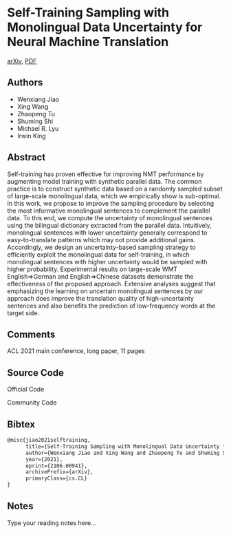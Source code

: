 
# Self-Training Sampling with Monolingual Data Uncertainty for Neural Machine Translation

[arXiv](https://arxiv.org/abs/2106.0941), [PDF](https://arxiv.org/pdf/2106.0941.pdf)

## Authors

- Wenxiang Jiao
- Xing Wang
- Zhaopeng Tu
- Shuming Shi
- Michael R. Lyu
- Irwin King

## Abstract

Self-training has proven effective for improving NMT performance by augmenting model training with synthetic parallel data. The common practice is to construct synthetic data based on a randomly sampled subset of large-scale monolingual data, which we empirically show is sub-optimal. In this work, we propose to improve the sampling procedure by selecting the most informative monolingual sentences to complement the parallel data. To this end, we compute the uncertainty of monolingual sentences using the bilingual dictionary extracted from the parallel data. Intuitively, monolingual sentences with lower uncertainty generally correspond to easy-to-translate patterns which may not provide additional gains. Accordingly, we design an uncertainty-based sampling strategy to efficiently exploit the monolingual data for self-training, in which monolingual sentences with higher uncertainty would be sampled with higher probability. Experimental results on large-scale WMT English$\Rightarrow$German and English$\Rightarrow$Chinese datasets demonstrate the effectiveness of the proposed approach. Extensive analyses suggest that emphasizing the learning on uncertain monolingual sentences by our approach does improve the translation quality of high-uncertainty sentences and also benefits the prediction of low-frequency words at the target side.

## Comments

ACL 2021 main conference, long paper, 11 pages

## Source Code

Official Code



Community Code



## Bibtex

```tex
@misc{jiao2021selftraining,
      title={Self-Training Sampling with Monolingual Data Uncertainty for Neural Machine Translation}, 
      author={Wenxiang Jiao and Xing Wang and Zhaopeng Tu and Shuming Shi and Michael R. Lyu and Irwin King},
      year={2021},
      eprint={2106.00941},
      archivePrefix={arXiv},
      primaryClass={cs.CL}
}
```

## Notes

Type your reading notes here...

